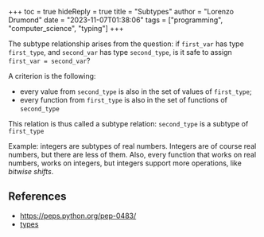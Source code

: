 +++
toc = true
hideReply = true
title = "Subtypes"
author = "Lorenzo Drumond"
date = "2023-11-07T01:38:06"
tags = ["programming",  "computer_science",  "typing"]
+++



The subtype relationship arises from the question: if `first_var` has type `first_type`, and `second_var` has type `second_type`, is it safe to assign `first_var = second_var`?

A criterion is the following:
- every value from `second_type` is also in the set of values of `first_type`;
- every function from `first_type` is also in the set of functions of `second_type`

This relation is thus called a subtype relation: `second_type` is a subtype of `first_type`

Example: integers are subtypes of real numbers. Integers are of course real numbers, but there are less of them. Also, every function that works on real numbers, works on integers, but integers support more operations, like _bitwise shifts_.

## References
- https://peps.python.org/pep-0483/
- [types](/wiki/types/)
